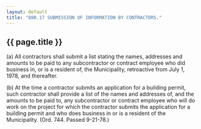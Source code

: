 ```yaml
---
layout: default 
title: "880.17 SUBMISSION OF INFORMATION BY CONTRACTORS."
---
```


{{ page.title }}
----------------

​(a) All contractors shall submit a list stating the names, addresses
and amounts to be paid to any subcontractor or contract employee who did
business in, or is a resident of, the Municipality, retroactive from
July 1, 1978, and thereafter.

​(b) At the time a contractor submits an application for a building
permit, such contractor shall provide a list of the names and addresses
of, and the amounts to be paid to, any subcontractor or contract
employee who will do work on the project for which the contractor
submits the application for a building permit and who does business in
or is a resident of the Municipality. (Ord. 744. Passed 9-21-78.)
